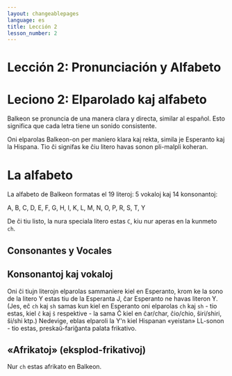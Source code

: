 ```yaml
---
layout: changeablepages
language: es
title: Lección 2
lesson_number: 2
---
```


# Lección 2: Pronunciación y Alfabeto
# Leciono 2: Elparolado kaj alfabeto

Balkeon se pronuncia de una manera clara y directa, similar al español. Esto significa que cada letra tiene un sonido consistente.

Oni elparolas Balkeon-on per maniero klara kaj rekta, simila je Esperanto kaj la Hispana. Tio ĉi signifas ke ĉiu litero havas sonon pli-malpli koheran.

# La alfabeto
La alfabeto de Balkeon formatas el 19 literoj: 5 vokaloj kaj 14 konsonantoj:

A, B, C, D, E, F, G, H, I, K, L, M, N, O, P, R, S, T, Y

De ĉi tiu listo, la nura speciala litero estas `C`, kiu nur aperas en la kunmeto `ch`.

## Consonantes y Vocales
## Konsonantoj kaj vokaloj
Oni ĉi tiujn literojn elparolas sammaniere kiel en Esperanto, krom ke la sono de la litero Y estas tiu de la Esperanta J, ĉar Esperanto ne havas literon Y. (Jes, eĉ `ch` kaj `sh` samas kun kiel en Esperanto oni elparolas `ch` kaj `sh` - tio estas, kiel `ĉ` kaj `ŝ` respektive - la sama Ĉ kiel en ĉar/char, ĉio/chio, ŝiri/shiri, ŝi/shi ktp.) Nedevige, eblas elparoli la Y'n kiel Hispanan «yeistan» LL-sonon - tio estas, preskaŭ-fariĝanta palata frikativo.

## «Afrikatoj» (eksplod-frikativoj)
Nur `ch` estas afrikato en Balkeon.
